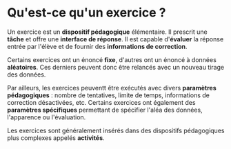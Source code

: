 # Qu'est-ce qu'un exercice ?

Un exercice est un **dispositif pédagogique** élémentaire. Il prescrit une **tâche** et offre une **interface de réponse**. Il est capable d'**évaluer** la réponse entrée par l'élève et de fournir des **informations de correction**. 

Certains exercices ont un énoncé **fixe**, d'autres ont un énoncé à données **aléatoires**. Ces derniers peuvent donc être relancés avec un nouveau tirage des données.

Par ailleurs, les exercices peuventt être exécutés avec divers **paramètres pédagogiques** : nombre de tentatives, limite de temps, informations de correction désactivées, etc. Certains exercices ont également des **paramètres spécifiques** permettant de spécifier l'aléa des données, l'apparence ou l'évaluation.

Les exercices sont généralement insérés dans des dispositifs pédagogiques plus complexes appelés **activités**.
